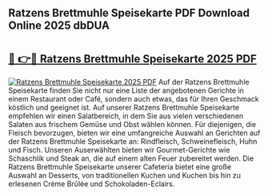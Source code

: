 ## Ratzens Brettmuhle Speisekarte PDF Download Online 2025 dbDUA

# <h2><a href="http://gc8oyu.nevu.top/?p=Ratzens+Brettmuhle+Speisekarte">🔗 👉🔴 Ratzens Brettmuhle Speisekarte 2025 PDF</a></h2>

[![Ratzens Brettmuhle Speisekarte 2025 PDF](https://i.imgur.com/dBaPXMq.png)](http://gc8oyu.nevu.top/?p=Ratzens+Brettmuhle+Speisekarte)
Auf der Ratzens Brettmuhle Speisekarte finden Sie nicht nur eine Liste der angebotenen Gerichte in einem Restaurant oder Café, sondern auch etwas, das für Ihren Geschmack köstlich und geeignet ist. Auf unserer Ratzens Brettmuhle Speisekarte empfehlen wir einen Salatbereich, in dem Sie aus vielen verschiedenen Salaten aus frischem Gemüse und Obst wählen können. Für diejenigen, die Fleisch bevorzugen, bieten wir eine umfangreiche Auswahl an Gerichten auf der Ratzens Brettmuhle Speisekarte an: Rindfleisch, Schweinefleisch, Huhn und Fisch. Unseren Auserwählten bieten wir Gourmet-Gerichte wie Schaschlik und Steak an, die auf einem alten Feuer zubereitet werden. Die Ratzens Brettmuhle Speisekarte unserer Cafeteria bietet eine große Auswahl an Desserts, von traditionellen Kuchen und Kuchen bis hin zu erlesenen Crème Brûlée und Schokoladen-Eclairs.

